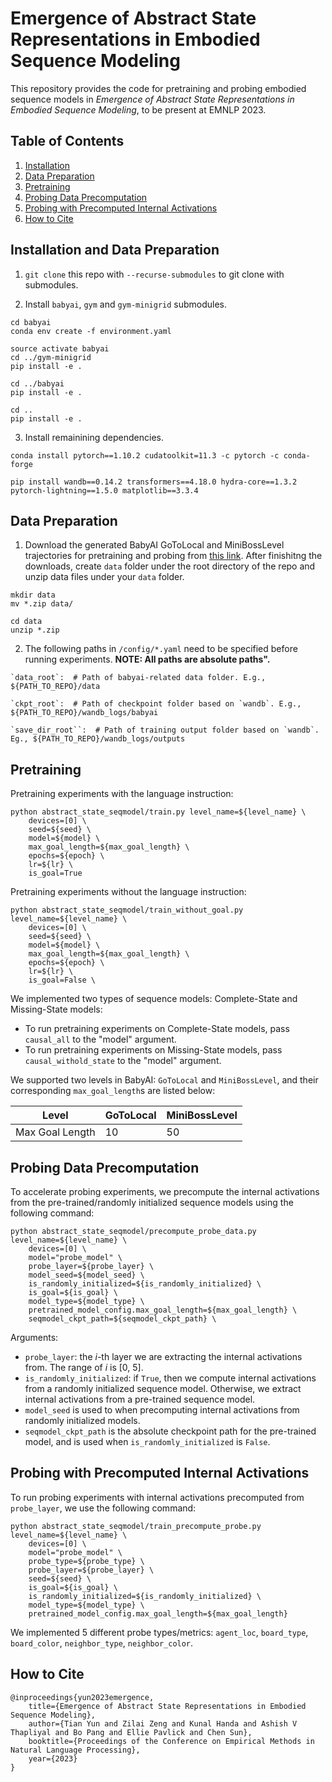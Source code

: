 # Emergence of Abstract State Representations in Embodied Sequence Modeling
This repository provides the code for pretraining and probing embodied sequence models in *Emergence of Abstract State Representations in Embodied Sequence Modeling*, to be present at EMNLP 2023.

## Table of Contents
1. [Installation](#installation)
2. [Data Preparation](#data-preparation)
3. [Pretraining](#pretraining)
4. [Probing Data Precomputation](#probing-data-precomputation)
5. [Probing with Precomputed Internal Activations](#probing-with-precomputed-internal-activations)
6. [How to Cite](#how-to-cite)

## Installation and Data Preparation
1. `git clone` this repo with `--recurse-submodules` to git clone with submodules.

2. Install `babyai`, `gym` and `gym-minigrid` submodules.
```
cd babyai
conda env create -f environment.yaml

source activate babyai
cd ../gym-minigrid
pip install -e .

cd ../babyai
pip install -e .

cd ..
pip install -e .
```

3. Install remainining dependencies.
```
conda install pytorch==1.10.2 cudatoolkit=11.3 -c pytorch -c conda-forge

pip install wandb==0.14.2 transformers==4.18.0 hydra-core==1.3.2 pytorch-lightning==1.5.0 matplotlib==3.3.4
```


## Data Preparation

1. Download the generated BabyAI GoToLocal and MiniBossLevel trajectories for pretraining and probing from [this link](https://drive.google.com/drive/folders/14R8CTrXPYiqr26tRfHtXk5nkdiJ-Zo-Y?usp=sharing). After finishitng the downloads, create `data` folder under the root directory of the repo and unzip data files under your `data` folder.
```
mkdir data
mv *.zip data/

cd data
unzip *.zip
```

2. The following paths in `/config/*.yaml` need to be specified before running experiments. **NOTE: All paths are absolute paths".**
```
`data_root`:  # Path of babyai-related data folder. E.g., ${PATH_TO_REPO}/data

`ckpt_root`:  # Path of checkpoint folder based on `wandb`. E.g., ${PATH_TO_REPO}/wandb_logs/babyai

`save_dir_root``:  # Path of training output folder based on `wandb`. Eg., ${PATH_TO_REPO}/wandb_logs/outputs
```


## Pretraining 
Pretraining experiments with the language instruction:
```shell
python abstract_state_seqmodel/train.py level_name=${level_name} \
    devices=[0] \
    seed=${seed} \
    model=${model} \
    max_goal_length=${max_goal_length} \
    epochs=${epoch} \
    lr=${lr} \
    is_goal=True
```
Pretraining experiments without the language instruction:
```shell
python abstract_state_seqmodel/train_without_goal.py level_name=${level_name} \
    devices=[0] \
    seed=${seed} \
    model=${model} \
    max_goal_length=${max_goal_length} \
    epochs=${epoch} \
    lr=${lr} \
    is_goal=False \
```
We implemented two types of sequence models: Complete-State and Missing-State models:
- To run pretraining experiments on Complete-State models, pass `causal_all` to the "model" argument.
- To run pretraining experiments on Missing-State models, pass `causal_withold_state` to the "model" argument.

We supported two levels in BabyAI: `GoToLocal` and `MiniBossLevel`, and their corresponding `max_goal_length`s are listed below:

| Level           | GoToLocal | MiniBossLevel |
|-----------------|-----------|---------------|
| Max Goal Length | 10        | 50            |


## Probing Data Precomputation
To accelerate probing experiments, we precompute the internal activations from the pre-trained/randomly initialized sequence models using the following command:
```shell
python abstract_state_seqmodel/precompute_probe_data.py level_name=${level_name} \
    devices=[0] \
    model="probe_model" \
    probe_layer=${probe_layer} \
    model_seed=${model_seed} \
    is_randomly_initialized=${is_randomly_initialized} \
    is_goal=${is_goal} \
    model_type=${model_type} \
    pretrained_model_config.max_goal_length=${max_goal_length} \
    seqmodel_ckpt_path=${seqmodel_ckpt_path} \
```
Arguments:
- `probe_layer`: the *i*-th layer we are extracting the internal activations from. The range of *i* is [0, 5].
- `is_randomly_initialized`: if `True`, then we compute internal activations from a randomly initialized sequence model. Otherwise, we extract internal activations from a pre-trained sequence model.
- `model_seed` is used to when precomputing internal activations from randomly initialized models.
- `seqmodel_ckpt_path` is the absolute checkpoint path for the pre-trained model, and is used when `is_randomly_initialized` is `False`.


## Probing with Precomputed Internal Activations
To run probing experiments with internal activations precomputed from `probe_layer`, we use the following command:
```shell
python abstract_state_seqmodel/train_precompute_probe.py level_name=${level_name} \
    devices=[0] \
    model="probe_model" \
    probe_type=${probe_type} \
    probe_layer=${probe_layer} \
    seed=${seed} \
    is_goal=${is_goal} \
    is_randomly_initialized=${is_randomly_initialized} \
    model_type=${model_type} \
    pretrained_model_config.max_goal_length=${max_goal_length}
```

We implemented 5 different probe types/metrics: `agent_loc`, `board_type`, `board_color`, `neighbor_type`, `neighbor_color`.


## How to Cite
```
@inproceedings{yun2023emergence,
	title={Emergence of Abstract State Representations in Embodied Sequence Modeling},
	author={Tian Yun and Zilai Zeng and Kunal Handa and Ashish V Thapliyal and Bo Pang and Ellie Pavlick and Chen Sun},
	booktitle={Proceedings of the Conference on Empirical Methods in Natural Language Processing},
	year={2023}
}
```